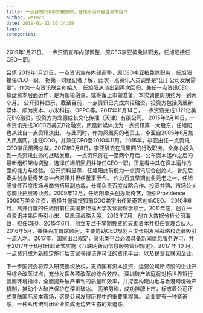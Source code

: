 ```yaml
---
title: 一点资讯CEO李亚被免职，任旭阳回归操盘资本运作
author: wetech
date: 2019-01-22 10:14:09
tags: 
categories: 
---
```

2019年1月21日，一点资讯宣布内部调整，原CEO李亚被免除职务，任旭阳接任CEO一职。
<!-- more -->
吕倩
2019年1月21日，一点资讯宣布内部调整，原CEO李亚被免除职务，任旭阳接任CEO一职。
据第一财经记者了解，此次一点资讯人员调整是“出于公司发展需要”。作为一点资讯联合创始人，任旭阳从淡出到再次回归、兼任一点资讯CEO、操盘资本层面运作，是为新轮融资、或筹备上市做准备。本次调整周期约为一到两个月。
公开资料显示，截至目前，一点资讯已完成六轮融资，投资方包括凤凰新媒体、顺为资本、小米科技、OPPO等。2017年11月14日，一点资讯完成1.121亿美元E轮融资，投资方为龙德成长文化传播（天津）有限公司。
2015年2月10日，一点资讯完成3000万美元B轮融资，凤凰新媒体成为一点资讯第一大股东，任旭阳也从此自一点资讯淡出。
与此同时，作为凤凰网的老员工，李亚自2006年6月加入凤凰网，担任COO，并兼任CFO至2010年11月。2015年，李亚出任一点资讯CEO兼凤凰网总裁。2017年9月8日，李亚辞去在凤凰网的行政职务，全身心投入到一点资讯业务的战略发展。
一点资讯将在一至两个月后，公布资本运作之后的最新组织架构调整，选择任旭阳回归并兼任CEO一职，正是看中其在资本运作方面的能力与经验。
公开资料显示，任旭阳此前便为一点资讯联合创始人，曾先后牵头创办爱奇艺与一点资讯并担任董事至今。
作为百度早期创业元老之一，任旭阳曾任百度市场与商务拓展副总裁，长期负责百度战略合作、投资并购、市场公关与商业拓展等业务。2009年12月，任旭阳牵头创办爱奇艺，吸引Providence 5000万美金注资，选择并邀请搜狐前COO龚宇出任爱奇艺创始CEO。
2010年6月，离开百度的任旭阳前往美国斯坦福大学攻读管理学硕士。2011年底，创立一点资讯并先后吸引小米、凤凰网战略入股。2013年7月，创立大数据分析公司海致，担任CEO。2015年6月，创立专注于早期投资的天善资本并担任管理合伙人。2016年5月，兼任百度首席顾问，主要协助CEO规划百度长期发展战略和选募吸引一流人才。
2017年，国家出台规定，资讯类平台必须具备新闻信息服务许可，并于2017年于6月1日起正式实施《互联网新闻信息服务管理规定》。2017 年 10 月，一点资讯成为新规定施行后首家获得该许可证的资讯平台、以及民营互联网企业。
 
 
下一步国资委将深入研究授权放权，支持国有资本投资、运营公司所持股的企业开展综合改革试点，充分发挥各项改革的综合效应。
深圳破产法庭将对标世界银行营商环境指标，全面提升破产审判的质量和效率，并探索构建内地与香港跨境破产机制，推动个人破产保护在深圳破冰。
高弟男称，成功挂牌上市，标志着公司正式登陆国际资本市场，这是公司发展历程中的重要里程碑。
企业要有一种紧迫感，一种从传统封闭企业变成无边界生态的紧迫感。
